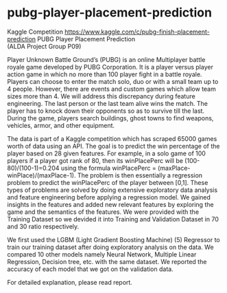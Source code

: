 # pubg-player-placement-prediction
Kaggle Competition https://www.kaggle.com/c/pubg-finish-placement-prediction 
PUBG Player Placement Prediction  
(ALDA Project Group P09)

Player Unknown Battle Ground’s (PUBG) is an online Multiplayer battle royale game developed by PUBG Corporation. It is a player versus player action game in which no more than 100 player fight in a battle royale. Players can choose to enter the match solo, duo or with a small team up to 4 people. However, there are events and custom games which allow team sizes more than 4. We will address this discrepancy during feature engineering. The last person or the last team alive wins the match. The player has to knock down their opponents so as to survive till the last. During the game, players search buildings, ghost towns to find weapons, vehicles, armor, and other equipment.

The data is part of a Kaggle competition which has scraped 65000 games worth of data using an API. The goal is to predict the win percentage of the player based on 28 given features. For example, in a solo game of 100 players if a player got rank of 80, then its winPlacePerc will be (100-80)/(100-1)=0.204 using the formula winPlacePerc = (maxPlace-winPlace)/(maxPlace-1). The problem is then
essentially a regression problem to predict the winPlacePerc of the player between [0,1]. These types of problems are solved by doing extensive exploratory data analysis and feature engineering before applying a regression model. We gained insights in the features and added new relevant features by exploring the game and the semantics of the features. We were provided with the Training Dataset so we devided it into Training and Validation Dataset in 70 and 30 ratio respectively.

We first used the LGBM (Light Gradient Boosting Machine) (5) Regressor to train our training dataset after doing exploratory analysis on the data. We compared 10 other models namely Neural Network, Multiple Linear Regression, Decision tree, etc. with the same dataset. We reported the accuracy of each model that we got on the validation data.

For detailed explanation, please read report.
